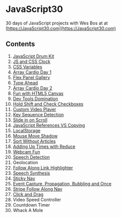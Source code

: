 # JavaScript30
30 days of JavaScript projects with Wes Bos at at [https://JavaScript30.com](https://JavaScript30.com)

## Contents

1.  [JavaScript Drum Kit](https://jscott313.github.io/JavaScript30/01%20-%20Drum%20Kit/)
2.  [JS and CSS Clock](https://jscott313.github.io/JavaScript30/02%20-%20JS%20and%20CSS%20Clock/) 
3.  [CSS Variables](https://jscott313.github.io/JavaScript30/03%20-%20JS%20and%20CSS%20Variables/) 
4.  [Array Cardio Day 1](https://jscott313.github.io/JavaScript30/04%20-%20Array%20Cardio%20Day%201/) 
5.  [Flex Panel Gallery](https://jscott313.github.io/JavaScript30/05%20-%20Flex%20Panel%20Gallery/)
6.  [Type Ahead](https://jscott313.github.io/JavaScript30/06%20-%20Ajax%20Type%20Ahead/)
7.  [Array Cardio Day 2](https://jscott313.github.io/JavaScript30/07%20-%20Array%20Cardio%20Day%202/)
8.  [Fun with HTML5 Canvas](https://jscott313.github.io/JavaScript30/08%20-%20HTML5%20Canvas/)
9.  [Dev Tools Domination](https://jscott313.github.io/JavaScript30/09%20-%20Dev%20Tools%20Domination/)
10. [Hold Shift and Check Checkboxes](https://jscott313.github.io/JavaScript30/10%20-%20Hold%20Shift%20and%20Check%20Checkboxes/)
11. [Custom Video Player](https://jscott313.github.io/JavaScript30/11%20-%20Custom%20Video%20Player/)
12. [Key Sequence Detection	](https://jscott313.github.io/JavaScript30/12%20-%20Konami%20Code%20Detection/)
13. [Slide in on Scroll](https://jscott313.github.io/JavaScript30/13%20-%20Slide%20In%20on%20Scroll/)
14. [JavaScript References VS Copying](https://jscott313.github.io/JavaScript30/14%20-%20Copying%20by%20Reference/)
15. [LocalStorage](https://jscott313.github.io/JavaScript30/15%20-%20LocalStorage/)
16. [Mouse Move Shadow](https://jscott313.github.io/JavaScript30/16%20-%20Mouse%20Move%20Shadow/)
17. [Sort Without Articles](https://jscott313.github.io/JavaScript30/17%20-%20Sort%20Without%20Articles/)
18. [Adding Up Times with Reduce](https://jscott313.github.io/JavaScript30/18%20-%20Adding%20Up%20Times%20with%20Reduce/)
19. [Webcam Fun](https://jscott313.github.io/JavaScript30/19%20-%20Webcam%20Fun/)
20. [Speech Detection](https://jscott313.github.io/JavaScript30/20%20-%20Speech%20Detection/)
21. Geolocation
22. [Follow Along Link Highlighter](https://jscott313.github.io/JavaScript30/22%20-%20Follow%20Along%20Link%20Highlighter/)
23. [Speech Synthesis](https://jscott313.github.io/JavaScript30/23%20-%20Speech%20Synthesis/)
24. [Sticky Nav](https://jscott313.github.io/JavaScript30/24%20-%20Sticky%20Nav/)
25. [Event Capture, Propagation, Bubbling and Once](https://jscott313.github.io/JavaScript30/25%20-%20Event%20Capture,%20Propagation,%20Bubbling%20and%20Once/)
26. [Stripe Follow Along Nav](https://jscott313.github.io/JavaScript30/26%20-%20Stripe%20Follow%20Along%20Nav/)
27. [Click and Drag](https://jscott313.github.io/JavaScript30/27%20-%20Click%20and%20Drag/)
28. Video Speed Controller
29. Countdown Timer
30. Whack A Mole
